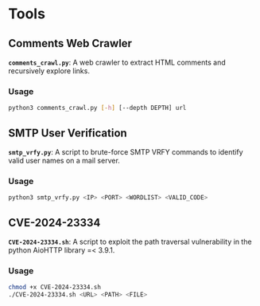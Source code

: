 # Tools

## Comments Web Crawler
**`comments_crawl.py`**: A web crawler to extract HTML comments and recursively explore links.

### Usage
```bash
python3 comments_crawl.py [-h] [--depth DEPTH] url
```
## SMTP User Verification

**`smtp_vrfy.py`**: A script to brute-force SMTP VRFY commands to identify valid user names on a mail server.

### Usage
```bash
python3 smtp_vrfy.py <IP> <PORT> <WORDLIST> <VALID_CODE>
```

## CVE-2024-23334

**`CVE-2024-23334.sh`**: A script to exploit the path traversal vulnerability in the python AioHTTP library =< 3.9.1.

### Usage
```bash
chmod +x CVE-2024-23334.sh
./CVE-2024-23334.sh <URL> <PATH> <FILE>
```
